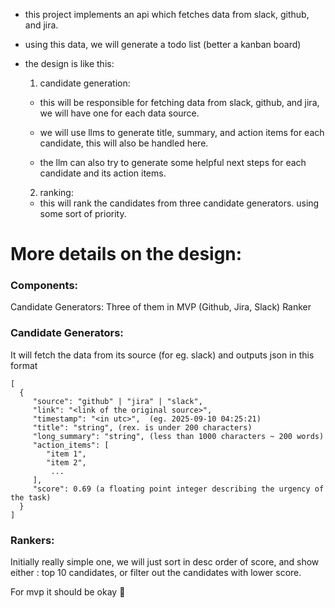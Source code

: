 - this project implements an api which fetches data from slack, github, and jira.
- using this data, we will generate a todo list (better a kanban board)

- the design is like this:
    1. candidate generation: 
    - this will be responsible for fetching data from slack, github,
    and jira, we will have one for each data source.

    - we will use llms to generate title, summary, and action items
    for each candidate, this will also be handled here.

    - the llm can also try to generate some helpful next steps for each
    candidate and its action items.


    2. ranking:
    - this will rank the candidates from three candidate generators.
    using some sort of priority.



More details on the design:
========================================
### Components:
Candidate Generators: Three of them in MVP (Github, Jira, Slack)
Ranker

### Candidate Generators:
It will fetch the data from its source (for eg. slack) and outputs json in this format

```
[
  {
     "source": "github" | "jira" | "slack",
     "link": "<link of the original source>",
     "timestamp": "<in utc>",  (eg. 2025-09-10 04:25:21)
     "title": "string", (rex. is under 200 characters)
     "long_summary": "string", (less than 1000 characters ~ 200 words)
     "action_items": [ 
        "item 1",
        "item 2",
         ...
     ],
     "score": 0.69 (a floating point integer describing the urgency of the task)
  }
]
```

### Rankers:
Initially really simple one, we will just sort in desc order of score, and show either : top 10 candidates, or filter out the candidates with lower score.

For mvp it should be okay :slightly_smiling_face: